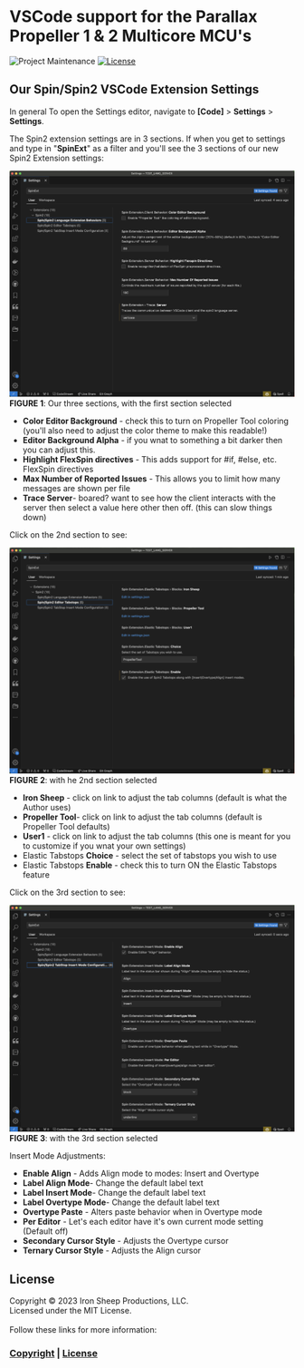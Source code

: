 # VSCode support for the Parallax Propeller 1 & 2 Multicore MCU's

![Project Maintenance][maintenance-shield]
[![License][license-shield]](LICENSE) 

## Our Spin/Spin2 VSCode Extension Settings

In general To open the Settings editor, navigate to **[Code]** > **Settings** > **Settings**.

The Spin2 extension settings are in 3 sections.  If when you get to settings and type in "**SpinExt**" as a filter and you'll see the 3 sections of our new Spin2 Extension settings:

![Settings 1 of 3](./Spin2/DOCs/images/Spin2Ext-Settings1of3.png)
**FIGURE 1**: Our three sections, with the first section selected

- **Color Editor Background** - check this to turn on Propeller Tool coloring (you'll also need to adjust the color theme to make this readable!)
- **Editor Background Alpha** - if you wnat to something a bit darker then you can adjust this.
- **Highlight FlexSpin directives** - This adds support for #if, #else, etc. FlexSpin directives
- **Max Number of Reported Issues** - This allows you to limit how many messages are shown per file
- **Trace Server**- boared? want to see how the client interacts with the server then select a value here other then off. (this can slow things down)

Click on the 2nd section to see:

![Settings 2 of 3](./Spin2/DOCs/images/Spin2Ext-Settings2of3.png)
**FIGURE 2**: with he 2nd section selected

- **Iron Sheep** - click on link to adjust the tab columns (default is what the Author uses)
- **Propeller Tool**- click on link to adjust the tab columns (default is Propeller Tool defaults)
- **User1** - click on link to adjust the tab columns (this one is meant for you to customize if you wnat your own settings)
- Elastic Tabstops **Choice** - select the set of tabstops you wish to use
- Elastic Tabstops **Enable** - check this to turn ON the Elastic Tabstops feature

Click on the 3rd section to see:

![Settings 3 of 3](./Spin2/DOCs/images/Spin2Ext-Settings3of3.png)
**FIGURE 3**: with the 3rd section selected

Insert Mode Adjustments:

- **Enable Align** - Adds Align mode to modes: Insert and Overtype
- **Label Align Mode**- Change the default label text
- **Label Insert Mode**- Change the default label text
- **Label Overtype Mode**- Change the default label text
- **Overtype Paste** - Alters paste behavior when in Overtype mode
- **Per Editor** - Let's each editor have it's own current mode setting (Default off)
- **Secondary Cursor Style** - Adjusts the Overtype cursor
- **Ternary Cursor Style** - Adjusts the Align cursor


## License

Copyright © 2023 Iron Sheep Productions, LLC.<br />
Licensed under the MIT License. <br>
<br>
Follow these links for more information:

### [Copyright](copyright) | [License](LICENSE)

[maintenance-shield]: https://img.shields.io/badge/maintainer-stephen%40ironsheep%2ebiz-blue.svg?style=for-the-badge

[marketplace-version]: https://vsmarketplacebadge.apphb.com/version-short/ironsheepproductionsllc.spin2.svg

[marketplace-installs]: https://vsmarketplacebadge.apphb.com/installs-short/ironsheepproductionsllc.spin2.svg

[marketplace-rating]: https://vsmarketplacebadge.apphb.com/rating-short/ironsheepproductionsllc.spin2.svg

[license-shield]: https://camo.githubusercontent.com/bc04f96d911ea5f6e3b00e44fc0731ea74c8e1e9/68747470733a2f2f696d672e736869656c64732e696f2f6769746875622f6c6963656e73652f69616e74726963682f746578742d646976696465722d726f772e7376673f7374796c653d666f722d7468652d6261646765

[Release-shield]: https://img.shields.io/github/release/ironsheep/P2-vscode-extensions/all.svg

[Issues-shield]: https://img.shields.io/github/issues/ironsheep/P2-vscode-extensions.svg
